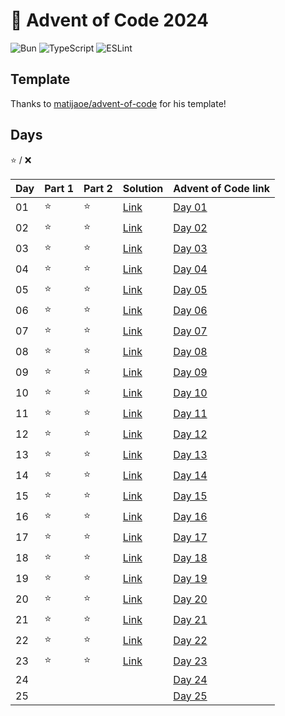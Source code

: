 # 🎄 Advent of Code 2024

![Bun](https://img.shields.io/badge/Bun-%23000000.svg?style=for-the-badge&logo=bun&logoColor=white) ![TypeScript](https://img.shields.io/badge/typescript-%23007ACC.svg?style=for-the-badge&logo=typescript&logoColor=white)
![ESLint](https://img.shields.io/badge/ESLint-4B3263?style=for-the-badge&logo=eslint&logoColor=white)

## Template

Thanks to [matijaoe/advent-of-code](https://github.com/matijaoe/advent-of-code-2023) for his template!

## Days
⭐ / ❌

| Day | Part 1 | Part 2 | Solution                      | Advent of Code link                            |
| --- | ------ | ------ | ----------------------------- | ---------------------------------------------- |
| 01  |   ⭐   |   ⭐  | [Link](./src/day-01/index.ts) | [Day 01](https://adventofcode.com/2024/day/1)  |
| 02  |   ⭐   |   ⭐  | [Link](./src/day-02/index.ts) | [Day 02](https://adventofcode.com/2024/day/2)  |
| 03  |   ⭐   |   ⭐  | [Link](./src/day-03/index.ts) | [Day 03](https://adventofcode.com/2024/day/3)  |
| 04  |   ⭐   |   ⭐  | [Link](./src/day-04/index.ts) | [Day 04](https://adventofcode.com/2024/day/4)  |
| 05  |   ⭐   |   ⭐  | [Link](./src/day-05/index.ts) | [Day 05](https://adventofcode.com/2024/day/5)  |
| 06  |   ⭐   |   ⭐  | [Link](./src/day-06/index.ts) | [Day 06](https://adventofcode.com/2024/day/6)  |
| 07  |   ⭐   |   ⭐  | [Link](./src/day-07/index.ts) | [Day 07](https://adventofcode.com/2024/day/7)  |
| 08  |   ⭐   |   ⭐  | [Link](./src/day-08/index.ts) | [Day 08](https://adventofcode.com/2024/day/8)  |
| 09  |   ⭐   |   ⭐  | [Link](./src/day-09/index.ts) | [Day 09](https://adventofcode.com/2024/day/9)  |
| 10  |   ⭐   |   ⭐  | [Link](./src/day-10/index.ts) | [Day 10](https://adventofcode.com/2024/day/10) |
| 11  |   ⭐   |   ⭐  | [Link](./src/day-11/index.ts) | [Day 11](https://adventofcode.com/2024/day/11) |
| 12  |   ⭐   |   ⭐  | [Link](./src/day-12/index.ts) | [Day 12](https://adventofcode.com/2024/day/12) |
| 13  |   ⭐   |   ⭐  | [Link](./src/day-13/index.ts) | [Day 13](https://adventofcode.com/2024/day/13) |
| 14  |   ⭐   |   ⭐  | [Link](./src/day-14/index.ts) | [Day 14](https://adventofcode.com/2024/day/14) |
| 15  |   ⭐   |   ⭐  | [Link](./src/day-15/index.ts) | [Day 15](https://adventofcode.com/2024/day/15) |
| 16  |   ⭐   |   ⭐  | [Link](./src/day-16/index.ts) | [Day 16](https://adventofcode.com/2024/day/16) |
| 17  |   ⭐   |   ⭐  | [Link](./src/day-17/index.ts) | [Day 17](https://adventofcode.com/2024/day/17) |
| 18  |   ⭐   |   ⭐  | [Link](./src/day-18/index.ts) | [Day 18](https://adventofcode.com/2024/day/18) |
| 19  |   ⭐   |   ⭐  | [Link](./src/day-19/index.ts) | [Day 19](https://adventofcode.com/2024/day/19) |
| 20  |   ⭐   |   ⭐  | [Link](./src/day-20/index.ts) | [Day 20](https://adventofcode.com/2024/day/20) |
| 21  |   ⭐   |   ⭐  | [Link](./src/day-21/index.ts) | [Day 21](https://adventofcode.com/2024/day/21) |
| 22  |   ⭐   |   ⭐  | [Link](./src/day-22/index.ts) | [Day 22](https://adventofcode.com/2024/day/22) |
| 23  |   ⭐   |   ⭐  | [Link](./src/day-23/index.ts) | [Day 23](https://adventofcode.com/2024/day/23) |
| 24  |        |        |                               | [Day 24](https://adventofcode.com/2024/day/24) |
| 25  |        |        |                               | [Day 25](https://adventofcode.com/2024/day/25) |

